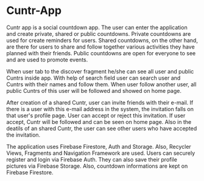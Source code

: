 # Cuntr-App
 Cuntr app is a social countdown app. The user can enter the application and
create private, shared or public countdowns. 
Private countdowns are used for create reminders for users. Shared countdowns,
on the other hand, are there for users to share and follow together
various activities they have planned with their friends. Public
countdowns are open for everyone to see and are used to promote
events.

  When user tab to the discover fragment
he/she can see all user and public Cuntrs inside app. With help of search field
user can search user and Cuntrs with their names and follow them. When user follow another
user, all public Cuntrs of this user will be followed and showed on home page.
  
  After creation of a shared Cuntr, user can invite friends with their e-mail. If there is
a user with this e-mail address in the system, the invitation falls on that user's profile page.
User can accept or reject this invitation. If user accept, Cuntr will be followed and can be seen
on home page. Also in the deatils of an shared Cuntr, the user can see other users who have 
accepted the invitation.

 The application uses Firebase Firestore, Auth and Storage. Also,
Recycler Views, Fragments and Navigation Framework are used. Users can
securely register and login via Firebase Auth. They can also save
their profile pictures via Firebase Storage. Also, countdown
informations are kept on Firebase Firestore.
